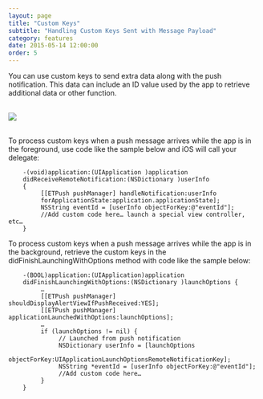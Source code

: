 ```yaml
---
layout: page
title: "Custom Keys"
subtitle: "Handling Custom Keys Sent with Message Payload"
category: features
date: 2015-05-14 12:00:00
order: 5
---
```


You can use custom keys to send extra data along with the push notification. This data can include an ID value used by the app to retrieve additional data or other function.

<br/>
 <img class="img-responsive" src="{{ site.baseurl }}/assets/CustomKeys.png" /><br/>
<br/>

To process custom keys when a push message arrives while the app is in the foreground, use code like the sample below and iOS will call your delegate:

~~~
    -(void)application:(UIApplication )application
    didReceiveRemoteNotification:(NSDictionary )userInfo
    {
         [[ETPush pushManager] handleNotification:userInfo
         forApplicationState:application.applicationState];
         NSString eventId = [userInfo objectForKey:@"eventId"];
         //Add custom code here… launch a special view controller, etc…
    }

~~~

To process custom keys when a push message arrives while the app is in the background, retrieve the custom keys in the didFinishLaunchingWithOptions method with code like the sample below:

~~~
    -(BOOL)application:(UIApplication)application
    didFinishLaunchingWithOptions:(NSDictionary )launchOptions {
         …
         [[ETPush pushManager] shouldDisplayAlertViewIfPushReceived:YES];
         [[ETPush pushManager] applicationLaunchedWithOptions:launchOptions];
         …
         if (launchOptions != nil) {
              // Launched from push notification
              NSDictionary userInfo = [launchOptions
              objectForKey:UIApplicationLaunchOptionsRemoteNotificationKey];
              NSString *eventId = [userInfo objectForKey:@"eventId"];
              //Add custom code here…
         }
    }

~~~